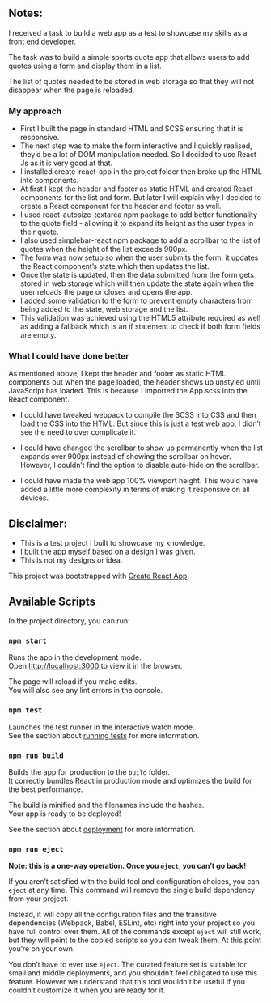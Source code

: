 ## Notes:
I received a task to build a web app as a test to showcase my skills as a front end developer.

The task was to build a simple sports quote app that allows users to add quotes using a form and display them in a list.

The list of quotes needed to be stored in web storage so that they will not disappear when the page is reloaded.

### My approach
- First I built the page in standard HTML and SCSS ensuring that it is responsive.
- The next step was to make the form interactive and I quickly realised, they’d be a lot of DOM manipulation needed. So I decided to use React Js as it is very good at that.
- I installed create-react-app in the project folder then broke up the HTML into components.
- At first I kept the header and footer as static HTML and created React components for the list and form. But later I will explain why I decided to create a React component for the header and footer as well.
- I used react-autosize-textarea npm package to add better functionality to the quote field - allowing it to expand its height as the user types in their quote.
- I also used simplebar-react npm package to add a scrollbar to the list of quotes when the height of the list exceeds 900px.
- The form was now setup so when the user submits the form, it updates the React component’s state which then updates the list.
- Once the state is updated, then the data submitted from the form gets stored in web storage which will then update the state again when the user reloads the page or closes and opens the app.
- I added some validation to the form to prevent empty characters from being added to the state, web storage and the list.
- This validation was achieved using the HTML5 attribute required as well as adding a fallback which is an if statement to check if both form fields are empty.

### What I could have done better
As mentioned above, I kept the header and footer as static HTML components but when the page loaded, the header shows up unstyled until JavaScript has loaded. This is because I imported the App.scss into the React component.

- I could have tweaked webpack to compile the SCSS into CSS and then load the CSS into the HTML. But since this is just a test web app, I didn’t see the need to over complicate it.

- I could have changed the scrollbar to show up permanently when the list expands over 900px instead of showing the scrollbar on hover. However, I couldn’t find the option to disable auto-hide on the scrollbar.

- I could have made the web app 100% viewport height. This would have added a little more complexity in terms of making it responsive on all devices.

## Disclaimer:
- This is a test project I built to showcase my knowledge.
- I built the app myself based on a design I was given.
- This is not my designs or idea.

This project was bootstrapped with [Create React App](https://github.com/facebook/create-react-app).

## Available Scripts

In the project directory, you can run:

### `npm start`

Runs the app in the development mode.<br>
Open [http://localhost:3000](http://localhost:3000) to view it in the browser.

The page will reload if you make edits.<br>
You will also see any lint errors in the console.

### `npm test`

Launches the test runner in the interactive watch mode.<br>
See the section about [running tests](https://facebook.github.io/create-react-app/docs/running-tests) for more information.

### `npm run build`

Builds the app for production to the `build` folder.<br>
It correctly bundles React in production mode and optimizes the build for the best performance.

The build is minified and the filenames include the hashes.<br>
Your app is ready to be deployed!

See the section about [deployment](https://facebook.github.io/create-react-app/docs/deployment) for more information.

### `npm run eject`

**Note: this is a one-way operation. Once you `eject`, you can’t go back!**

If you aren’t satisfied with the build tool and configuration choices, you can `eject` at any time. This command will remove the single build dependency from your project.

Instead, it will copy all the configuration files and the transitive dependencies (Webpack, Babel, ESLint, etc) right into your project so you have full control over them. All of the commands except `eject` will still work, but they will point to the copied scripts so you can tweak them. At this point you’re on your own.

You don’t have to ever use `eject`. The curated feature set is suitable for small and middle deployments, and you shouldn’t feel obligated to use this feature. However we understand that this tool wouldn’t be useful if you couldn’t customize it when you are ready for it.
